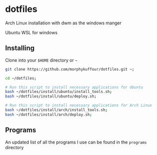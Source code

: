 # dotfiles  
Arch Linux installation with dwm as the windows manger

Ubuntu WSL for windows 

## Installing

Clone into your `$HOME` directory or `~`

```bash
git clone https://github.com/morphykuffour/dotfiles.git ~;

cd ~/dotfiles;

# Run this script to install necessary applications for Ubuntu
bash ~/dotfiles/install/ubuntu/install_tools.sh;
bash ~/dotfiles/install/ubuntu/deploy.sh;

# Run this script to install necessary applications for Arch Linux
bash ~/dotfiles/install/arch/install_tools.sh;
bash ~/dotfiles/install/arch/deploy.sh;
```

## Programs

An updated list of all the programs I use can be found in the `programs` directory
